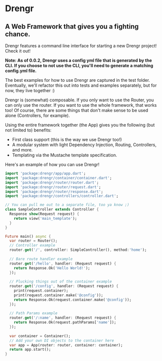 # Drengr
## A Web Framework that gives you a fighting chance.

Drengr features a command line interface for starting a new Drengr project! Check it out!

**Note: As of 0.0.2, Drengr uses a config yml file that is generated by the CLI. If you choose to not use the CLI, you'll need to generate a matching config.yml file.**

The best examples for how to use Drengr are captured in the test folder. Eventually, we'll refactor this out into tests and examples separately, but for now, they live together :)

Drengr is (somewhat) composable. If you only want to use the Router, you can only use the router. If you want to use the whole framework, that works too! Of course, there are some things that don't make sense to be used alone (Controllers, for example).

Using the entire framework together (the App) gives you the following (but not limited to) benefits:
- First class support (this is the way we use Drengr too!)
- A modular system with light Dependency Injection, Routing, Controllers, and more.
- Templating via the Mustache template specification.

Here's an example of how you can use Drengr!

```dart
import 'package:drengr/app/app.dart';
import 'package:drengr/container/container.dart';
import 'package:drengr/router/router.dart';
import 'package:drengr/router/request.dart';
import 'package:drengr/router/response.dart';
import 'package:drengr/controllers/controller.dart';

// You can pull me out to a separate file, too ya know ;)
class SampleController extends Controller {
  Response show(Request request) {
    return view('main_template');
  }
}

Future main() async {
  var router = Router();
  // Controller example
  router.get('/', controller: SimpleController(), method:'home');
  
  // Bare route handler example
  router.get('/hello', handler: (Request request) {
    return Response.Ok('Hello World!');
  });
  
  // Plucking things out of the container example
  router.get('/config', handler: (Request request) {
    print(request.container);
    print(request.container.make('@config'));
    return Response.Ok(request.container.make('@config'));
  });
  
  // Path Params example
  router.get('/:name', handler: (Request request) {
    return Response.Ok(request.pathParams['name']);
  });
  
  var container = Container();
  // Add your own DI objects to the container here
  var app = App(router: router, container: container);
  return app.start();
}
```
